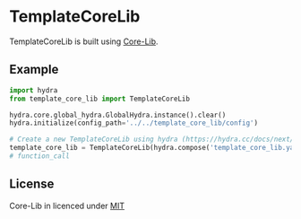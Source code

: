 # TemplateCoreLib
TemplateCoreLib is built using [Core-Lib](https://github.com/shay-te/core-lib).

## Example

```python
import hydra
from template_core_lib import TemplateCoreLib

hydra.core.global_hydra.GlobalHydra.instance().clear()
hydra.initialize(config_path='../../template_core_lib/config')

# Create a new TemplateCoreLib using hydra (https://hydra.cc/docs/next/advanced/compose_api/) config
template_core_lib = TemplateCoreLib(hydra.compose('template_core_lib.yaml'))
# function_call
```

## License
Core-Lib in licenced under [MIT](https://github.com/shay-te/core-lib/blob/master/LICENSE)
